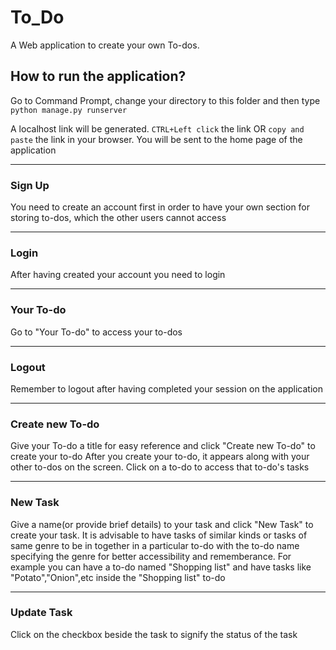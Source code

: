 # To_Do

A Web application to create your own To-dos.

## How to run the application?

Go to Command Prompt, change your directory to this folder and then type `python manage.py runserver`

A localhost link will be generated. `CTRL+Left click` the link OR `copy and paste` the link in your browser. You will be sent to the home page of the application

---
### Sign Up
You need to create an account first in order to have your own section for storing to-dos, which the other users cannot access

---
### Login
After having created your account you need to login


---
### Your To-do
Go to "Your To-do" to access your to-dos

---
### Logout
Remember to logout after having completed your session on the application

---
### Create new To-do
Give your To-do a title for easy reference and click "Create new To-do" to create your to-do
After you create your to-do, it appears along with your other to-dos on the screen. Click on a to-do to access that to-do's tasks

---
### New Task
Give a name(or provide brief details) to your task and click "New Task" to create your task. It is advisable to have tasks of similar kinds or tasks of same genre to be in together in a particular to-do with the to-do name specifying the genre for better accessibility and rememberance. For example you can have a to-do named "Shopping list" and have tasks like "Potato","Onion",etc inside the "Shopping list" to-do

---
### Update Task
Click on the checkbox beside the task to signify the status of the task